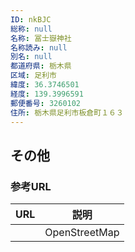 ```yaml
---
ID: nkBJC
総称: null
名称: 冨士嶽神社
名称読み: null
別名: null
都道府県: 栃木県
区域: 足利市
緯度: 36.3746501
経度: 139.3996591
郵便番号: 3260102
住所: 栃木県足利市板倉町１６３
---
```


## その他

### 参考URL

| URL | 説明          |
| --- | ------------- |
|     | OpenStreetMap |
